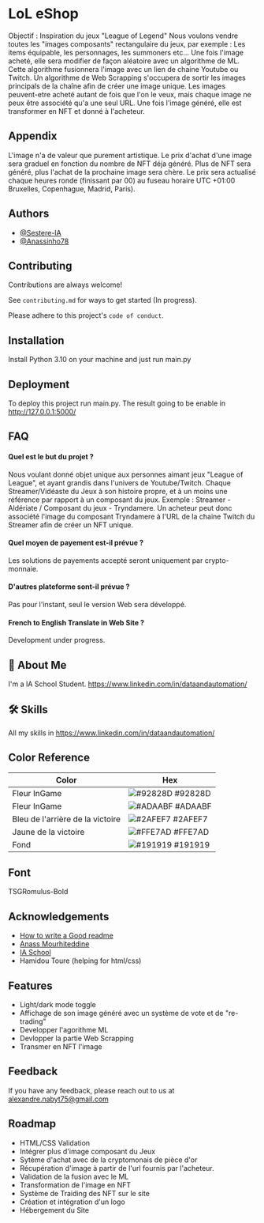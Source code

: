 
# LoL eShop

Objectif : Inspiration du jeux "League of Legend"
Nous voulons vendre toutes les "images composants" rectangulaire du jeux, par exemple : Les items équipable,
les personnages, les summoners etc... Une fois l'image acheté, elle sera modifier de façon aléatoire avec un algorithme de ML.
Cette algorithme fusionnera l'image avec un lien de chaine Youtube ou Twitch. Un algorithme de Web Scrapping
s'occupera de sortir les images principals de la chaîne afin de créer une image unique. Les images peuvent-etre acheté autant de fois que l'on le veux,
mais chaque image ne peux être associété qu'a une seul URL. Une fois l'image généré, elle est transformer en NFT et donné à l'acheteur.


## Appendix

L'image n'a de valeur que purement artistique. Le prix d'achat d'une image sera graduel en fonction du nombre de NFT déja généré.
Plus de NFT sera généré, plus l'achat de la prochaine image sera chère. Le prix sera actualisé chaque heures ronde
(finissant par 00) au fuseau horaire UTC +01:00 Bruxelles, Copenhague, Madrid, Paris).
## Authors

- [@Sestere-IA](https://github.com/Sestere-IA)
- [@Anassinho78](https://github.com/Anassinho78)


## Contributing

Contributions are always welcome!

See `contributing.md` for ways to get started (In progress).

Please adhere to this project's `code of conduct`.


## Installation

Install Python 3.10 on your machine and just run main.py
## Deployment

To deploy this project run main.py.
The result going to be enable in http://127.0.0.1:5000/

## FAQ

#### Quel est le but du projet ?

Nous voulant donné objet unique aux personnes aimant jeux "League of League", et ayant grandis dans l'univers de Youtube/Twitch.
Chaque Streamer/Vidéaste du Jeux à son histoire propre, et à un moins une référence par rapport à un composant du jeux.
Exemple : Streamer - Aldériate / Composant du jeux - Tryndamere.
Un acheteur peut donc associété l'image du composant Tryndamere à l'URL de la chaine Twitch du Streamer afin de créer un NFT unique.

#### Quel moyen de payement est-il prévue ?

Les solutions de payements accepté seront uniquement par crypto-monnaie.

#### D'autres plateforme sont-il prévue ?

Pas pour l'instant, seul le version Web sera développé.

#### French to English Translate in Web Site ?

Development under progress.

## 🚀 About Me
I'm a IA School Student. https://www.linkedin.com/in/dataandautomation/
## 🛠 Skills
All my skills in https://www.linkedin.com/in/dataandautomation/

## Color Reference

| Color             | Hex                                                                |
| ----------------- | ------------------------------------------------------------------ |
| Fleur InGame | ![#92828D](https://via.placeholder.com/10/92828D?text=+) #92828D |
| Fleur InGame | ![#ADAABF](https://via.placeholder.com/10/ADAABF?text=+) #ADAABF |
| Bleu de l'arrière de la victoire | ![#2AFEF7](https://via.placeholder.com/10/2AFEF7?text=+) #2AFEF7 |
| Jaune de la victoire | ![#FFE7AD](https://via.placeholder.com/10/FFE7AD?text=+) #FFE7AD |
| Fond| ![#191919](https://via.placeholder.com/10/191919?text=+) #191919 |


## Font
TSGRomulus-Bold
## Acknowledgements

 - [How to write a Good readme](https://bulldogjob.com/news/449-how-to-write-a-good-readme-for-your-github-project)
 - [Anass Mourhiteddine](https://github.com/Anassinho78)
 - [IA School](https://www.intelligence-artificielle-school.com/)
 - Hamidou Toure (helping for html/css)
## Features

- Light/dark mode toggle
- Affichage de son image généré avec un système de vote et de "re-trading"
- Developper l'agorithme ML
- Devlopper la partie Web Scrapping
- Transmer en NFT l'image


## Feedback

If you have any feedback, please reach out to us at alexandre.nabyt75@gmail.com


## Roadmap

- HTML/CSS Validation
- Intégrer plus d'image composant du Jeux
- Sytème d'achat avec de la cryptomonais de pièce d'or
- Récupération d'image à partir de l'url fournis par l'acheteur.
- Validation de la fusion avec le ML
- Transformation de l'image en NFT
- Système de Traiding des NFT sur le site
- Création et intégration d'un logo
- Hébergement du Site

